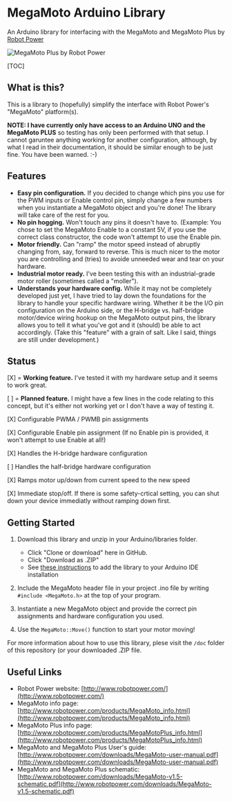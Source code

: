 # MegaMoto Arduino Library
An Arduino library for interfacing with the MegaMoto and MegaMoto Plus by [Robot Power](http://www.robotpower.com/)

![MegaMoto Plus by Robot Power](http://www.robotpower.com/images/MM-Plus-top-sm.jpg)

[TOC]

## What is this?

This is a library to (hopefully) simplify the interface with Robot Power's "MegaMoto" platform(s).

**NOTE: I have currently only have access to an Arduino UNO and the MegaMoto PLUS** so testing has only been performed with that setup. I cannot garuntee anything working for another configuration, although, by what I read in their documentation, it should be similar enough to be just fine. You have been warned. :-) 

## Features

* **Easy pin configuration.** If you decided to change which pins you use for the PWM inputs or Enable control pin, simply change a few numbers when you instantiate a MegaMoto object and you're done! The library will take care of the rest for you.
* **No pin hogging.** Won't touch any pins it doesn't have to. (Example: You chose to set the MegaMoto Enable to a constant 5V, if you use the correct class constructor, the code won't attempt to use the Enable pin.
* **Motor friendly.** Can "ramp" the motor speed instead of abruptly changing from, say, forward to reverse. This is much nicer to the motor you are controlling and (tries) to avoide unneeded wear and tear on your hardware.
* **Industrial motor ready.** I've been testing this with an industrial-grade motor roller (sometimes called a "moller").
* **Understands your hardware config.** While it may not be completely developed just yet, I have tried to lay down the foundations for the library to handle your specific hardware wiring. Whether it be the I/O pin configuration on the Arduino side, or the H-bridge vs. half-bridge motor/device wiring hookup on the MegaMoto output pins, the library allows you to tell it what you've got and it (should) be able to act accordingly. (Take this "feature" with a grain of salt. Like I said, things are still under development.)

## Status

[X] = **Working feature.** I've tested it with my hardware setup and it seems to work great.

[ ] = **Planned feature.** I might have a few lines in the code relating to this concept, but it's either not working yet or I don't have a way of testing it.



[X] Configurable PWMA / PWMB pin assignments

[X] Configurable Enable pin assignment (If no Enable pin is provided, it won't attempt to use Enable at all!)

[X] Handles the H-bridge hardware configuration

[ ] Handles the half-bridge hardware configuration

[X] Ramps motor up/down from current speed to the new speed

[X] Immediate stop/off. If there is some safety-crtical setting, you can shut down your device immediatly without ramping down first.

## Getting Started

1. Download this library and unzip in your Arduino/libraries folder. 
   * Click "Clone or download" here in GitHub. 
   * Click "Download as .ZIP" 
   * See [these instructions](https://www.arduino.cc/en/Guide/Libraries) to add the library to your Arduino IDE installation

2. Include the MegaMoto header file in your project .ino file by writing `#include <MegaMoto.h>` at the top of your program.
3. Instantiate a new MegaMoto object and provide the correct pin assignments and hardware configuration you used.
4. Use the `MegaMoto::Move()` function to start your motor moving!

For more information about how to use this library, plese visit the `/doc` folder of this repository (or your downloaded .ZIP file.


## Useful Links

* Robot Power website: [http://www.robotpower.com/](http://www.robotpower.com/)
* MegaMoto info page: [http://www.robotpower.com/products/MegaMoto_info.html](http://www.robotpower.com/products/MegaMoto_info.html)
* MegaMoto Plus info page: [http://www.robotpower.com/products/MegaMotoPlus_info.html](http://www.robotpower.com/products/MegaMotoPlus_info.html)
* MegaMoto and MegaMoto Plus User's guide: [http://www.robotpower.com/downloads/MegaMoto-user-manual.pdf](http://www.robotpower.com/downloads/MegaMoto-user-manual.pdf)
* MegaMoto and MegaMoto Plus schematic: [http://www.robotpower.com/downloads/MegaMoto-v1.5-schematic.pdf](http://www.robotpower.com/downloads/MegaMoto-v1.5-schematic.pdf)
